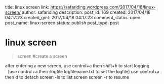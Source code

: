 title: linux screen
link: https://safariding.wordpress.com/2017/04/18/linux-screen/
author: safariding
description: 
post_id: 169
created: 2017/04/18 04:17:23
created_gmt: 2017/04/18 04:17:23
comment_status: open
post_name: linux-screen
status: publish
post_type: post

# linux screen

> screen #create a screen

after entering a new screen, use control+a then shift+h to start logging （use control+a then :logfile logfilename.txt to set the logfile) use control+a then d to detach screen -ls to list screen screen -r to resume